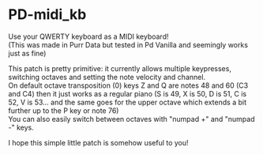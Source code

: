 # PD-midi_kb
 Use your QWERTY keyboard as a MIDI keyboard!  
 (This was made in Purr Data but tested in Pd Vanilla and seemingly works just as fine)  
   
 This patch is pretty primitive: it currently allows multiple keypresses, switching octaves and setting the note velocity and channel.  
 On default octave transposition (0) keys Z and Q are notes 48 and 60 (C3 and C4) then it just works as a regular piano (S is 49, X is 50, D is 51, C is 52, V is 53... and the same goes for the upper octave which extends a bit further up to the P key or note 76)  
 You can also easily switch between octaves with "numpad +" and "numpad -" keys.
   
 I hope this simple little patch is somehow useful to you!
